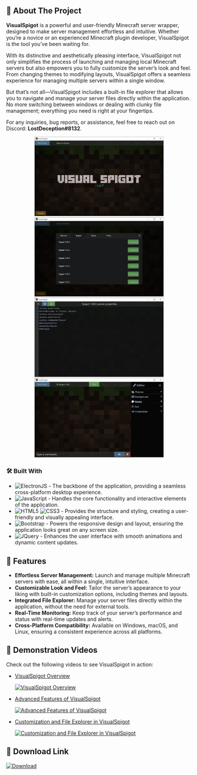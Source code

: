 <!-- ABOUT THE PROJECT -->
## 📜 About The Project

**VisualSpigot** is a powerful and user-friendly Minecraft server wrapper, designed to make server management effortless and intuitive. Whether you’re a novice or an experienced Minecraft plugin developer, VisualSpigot is the tool you’ve been waiting for.

With its distinctive and aesthetically pleasing interface, VisualSpigot not only simplifies the process of launching and managing local Minecraft servers but also empowers you to fully customize the server’s look and feel. From changing themes to modifying layouts, VisualSpigot offers a seamless experience for managing multiple servers within a single window.

But that’s not all—VisualSpigot includes a built-in file explorer that allows you to navigate and manage your server files directly within the application. No more switching between windows or dealing with clunky file management; everything you need is right at your fingertips.

For any inquiries, bug reports, or assistance, feel free to reach out on Discord: **LostDeception#8132**.

<div align="center">
    <a href="https://www.spigotmc.org/resources/visual-spigot.87912/">
        <img src="images/image1.png" alt="VisualSpigot Screenshot 1" width="350" height="215">
        <img src="images/image2.png" alt="VisualSpigot Screenshot 2" width="350" height="215">
        <img src="images/image3.png" alt="VisualSpigot Screenshot 3" width="350" height="215">
        <img src="images/image4.png" alt="VisualSpigot Screenshot 4" width="350" height="215">
    </a>
</div>

### 🛠️ Built With

- ![ElectronJS](https://img.shields.io/badge/ElectronJS-47848F?style=flat-square&logo=electron&logoColor=white) - The backbone of the application, providing a seamless cross-platform desktop experience.
- ![JavaScript](https://img.shields.io/badge/JavaScript-F7DF1E?style=flat-square&logo=javascript&logoColor=black) - Handles the core functionality and interactive elements of the application.
- ![HTML5](https://img.shields.io/badge/HTML5-E34F26?style=flat-square&logo=html5&logoColor=white) ![CSS3](https://img.shields.io/badge/CSS3-1572B6?style=flat-square&logo=css3&logoColor=white) - Provides the structure and styling, creating a user-friendly and visually appealing interface.
- ![Bootstrap](https://img.shields.io/badge/Bootstrap-563D7C?style=flat-square&logo=bootstrap&logoColor=white) - Powers the responsive design and layout, ensuring the application looks great on any screen size.
- ![JQuery](https://img.shields.io/badge/jQuery-0769AD?style=flat-square&logo=jquery&logoColor=white) - Enhances the user interface with smooth animations and dynamic content updates.

## 🚀 Features

- **Effortless Server Management:** Launch and manage multiple Minecraft servers with ease, all within a single, intuitive interface.
- **Customizable Look and Feel:** Tailor the server’s appearance to your liking with built-in customization options, including themes and layouts.
- **Integrated File Explorer:** Manage your server files directly within the application, without the need for external tools.
- **Real-Time Monitoring:** Keep track of your server’s performance and status with real-time updates and alerts.
- **Cross-Platform Compatibility:** Available on Windows, macOS, and Linux, ensuring a consistent experience across all platforms.

## 🎥 Demonstration Videos

Check out the following videos to see VisualSpigot in action:

- [VisualSpigot Overview](https://www.youtube.com/watch?v=csPnB1U0qPE)
  
  <a href="https://www.youtube.com/watch?v=csPnB1U0qPE" target="_blank">
    <img src="https://img.youtube.com/vi/csPnB1U0qPE/0.jpg" alt="VisualSpigot Overview" width="350" height="215">
  </a>

- [Advanced Features of VisualSpigot](https://www.youtube.com/watch?v=TZ9UhZ5HL88)

  <a href="https://www.youtube.com/watch?v=TZ9UhZ5HL88" target="_blank">
    <img src="https://img.youtube.com/vi/TZ9UhZ5HL88/0.jpg" alt="Advanced Features of VisualSpigot" width="350" height="215">
  </a>

- [Customization and File Explorer in VisualSpigot](https://www.youtube.com/watch?v=fgll3v0GGD4)

  <a href="https://www.youtube.com/watch?v=fgll3v0GGD4" target="_blank">
    <img src="https://img.youtube.com/vi/fgll3v0GGD4/0.jpg" alt="Customization and File Explorer in VisualSpigot" width="350" height="215">
  </a>

## 🔗 Download Link

[![Download](https://img.shields.io/badge/Download-VisualSpigot-blue?style=for-the-badge&logo=spigot&logoColor=white)](https://www.spigotmc.org/resources/visual-spigot.87912/)
